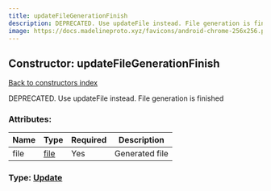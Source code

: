 ```yaml
---
title: updateFileGenerationFinish
description: DEPRECATED. Use updateFile instead. File generation is finished
image: https://docs.madelineproto.xyz/favicons/android-chrome-256x256.png
---
```

## Constructor: updateFileGenerationFinish  
[Back to constructors index](index.md)



DEPRECATED. Use updateFile instead. File generation is finished

### Attributes:

| Name     |    Type       | Required | Description |
|----------|---------------|----------|-------------|
|file|[file](../constructors/file.md) | Yes|Generated file|



### Type: [Update](../types/Update.md)


